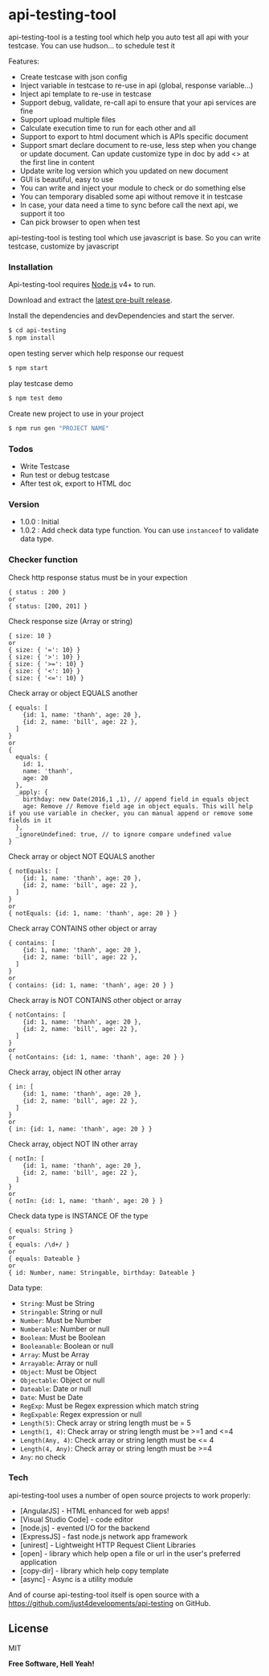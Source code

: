 # api-testing-tool

api-testing-tool is a testing tool which help you auto test all api with your testcase. You can use hudson... to schedule test it

Features:

  - Create testcase with json config
  - Inject variable in testcase to re-use in api (global, response variable...)
  - Inject api template to re-use in testcase
  - Support debug, validate, re-call api to ensure that your api services are fine
  - Support upload multiple files
  - Calculate execution time to run for each other and all
  - Support to export to html document which is APIs specific document
  - Support smart declare document to re-use, less step when you change or update document.
    Can update customize type in doc by add <<float>> at the first line in content
  - Update write log version which you updated on new document
  - GUI is beautiful, easy to use 
  - You can write and inject your module to check or do something else
  - You can temporary disabled some api without remove it in testcase
  - In case, your data need a time to sync before call the next api, we support it too
  - Can pick browser to open when test

api-testing-tool is testing tool which use javascript is base. So you can write testcase, customize by javascript



### Installation

Api-testing-tool requires [Node.js](https://nodejs.org/) v4+ to run.

Download and extract the [latest pre-built release](https://github.com/just4developments/api-testing).

Install the dependencies and devDependencies and start the server.

```sh
$ cd api-testing
$ npm install
```
open testing server which help response our request
```sh
$ npm start
```
play testcase demo
```sh
$ npm test demo
```
Create new project to use in your project
```sh
$ npm run gen "PROJECT NAME"
```

### Todos

 - Write Testcase
 - Run test or debug testcase
 - After test ok, export to HTML doc

### Version

 - 1.0.0 : Initial
 - 1.0.2 : Add check data type function. You can use `instanceof` to validate data type. 

### Checker function

Check http response status must be in your expection
```
{ status : 200 }
or 
{ status: [200, 201] }
```

Check response size (Array or string)
```
{ size: 10 }
or 
{ size: { '=': 10} }
{ size: { '>': 10} }
{ size: { '>=': 10} }
{ size: { '<': 10} }
{ size: { '<=': 10} }
```

Check array or object EQUALS another
```
{ equals: [
    {id: 1, name: 'thanh', age: 20 },
    {id: 2, name: 'bill', age: 22 },
  ] 
}
or 
{ 
  equals: {
    id: 1, 
    name: 'thanh', 
    age: 20 
  }, 
  _apply: {
    birthday: new Date(2016,1 ,1), // append field in equals object
    age: Remove // Remove field age in object equals. This will help if you use variable in checker, you can manual append or remove some fields in it
  },
  _ignoreUndefined: true, // to ignore compare undefined value
}
```

Check array or object NOT EQUALS another
```
{ notEquals: [
    {id: 1, name: 'thanh', age: 20 },
    {id: 2, name: 'bill', age: 22 },
  ] 
}
or 
{ notEquals: {id: 1, name: 'thanh', age: 20 } }
```

Check array CONTAINS other object or array
```
{ contains: [
    {id: 1, name: 'thanh', age: 20 },
    {id: 2, name: 'bill', age: 22 },
  ] 
}
or 
{ contains: {id: 1, name: 'thanh', age: 20 } }
```

Check array is NOT CONTAINS other object or array
```
{ notContains: [
    {id: 1, name: 'thanh', age: 20 },
    {id: 2, name: 'bill', age: 22 },
  ] 
}
or 
{ notContains: {id: 1, name: 'thanh', age: 20 } }
```

Check array, object IN other array
```
{ in: [
    {id: 1, name: 'thanh', age: 20 },
    {id: 2, name: 'bill', age: 22 },
  ] 
}
or 
{ in: {id: 1, name: 'thanh', age: 20 } }
```

Check array, object NOT IN other array
```
{ notIn: [
    {id: 1, name: 'thanh', age: 20 },
    {id: 2, name: 'bill', age: 22 },
  ] 
}
or 
{ notIn: {id: 1, name: 'thanh', age: 20 } }
```

Check data type is INSTANCE OF the type
```
{ equals: String }
or 
{ equals: /\d+/ }
or 
{ equals: Dateable }
or 
{ id: Number, name: Stringable, birthday: Dateable }
```
Data type: 
- `String`: Must be String 
- `Stringable`: String or null
- `Number`: Must be Number
- `Numberable`: Number or null
- `Boolean`: Must be Boolean
- `Booleanable`: Boolean or null
- `Array`: Must be Array
- `Arrayable`: Array or null
- `Object`: Must be Object
- `Objectable`: Object or null 
- `Dateable`: Date or null
- `Date`: Must be Date
- `RegExp`: Must be Regex expression which match string
- `RegExpable`: Regex expression or null
- `Length(5)`: Check array or string length must be = 5
- `Length(1, 4)`: Check array or string length must be >=1 and <=4
- `Length(Any, 4)`: Check array or string length must be <= 4
- `Length(4, Any)`: Check array or string length must be >=4
- `Any`: no check

### Tech

api-testing-tool uses a number of open source projects to work properly:

* [AngularJS] - HTML enhanced for web apps!
* [Visual Studio Code] - code editor
* [node.js] - evented I/O for the backend
* [ExpressJS] - fast node.js network app framework
* [unirest] - Lightweight HTTP Request Client Libraries
* [open] - library which help open a file or url in the user's preferred application
* [copy-dir] -  library which help copy template
* [async] - Async is a utility module

And of course api-testing-tool itself is open source with a https://github.com/just4developments/api-testing
 on GitHub.
 
License
----

MIT


**Free Software, Hell Yeah!**
